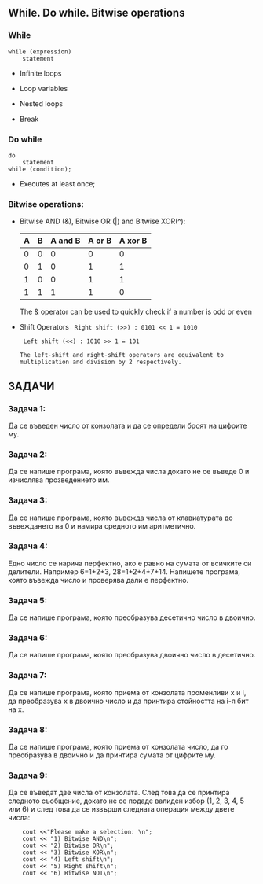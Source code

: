 ## While. Do while. Bitwise operations

### While
    while (expression)
        statement

- Infinite loops

- Loop variables

- Nested loops

- Break


### Do while

    do
        statement
    while (condition);

- Еxecutes at least once;

### Bitwise operations:


- Bitwise AND (&), Bitwise OR (|) and Bitwise XOR(^):

    | A |B  |A and B |A or B | A xor B
    |--|--|--| --| --|
    | 0 | 0 | 0 | 0 | 0 |
    | 0 | 1 | 0 | 1 | 1 |
    | 1 | 0 | 0 | 1 | 1 |
    | 1 | 1 | 1 | 1 | 0 |

    The & operator can be used to quickly check if a number is odd or even

- Shift Operators
   ` Right shift (>>) : 0101 << 1 = 1010`  

   ` Left shift (<<) : 1010 >> 1 = 101`

   `The left-shift and right-shift operators are equivalent to multiplication and division by 2 respectively.`



## ЗАДАЧИ

### Задача 1:
Да се въведен число от конзолата и да се определи броят на цифрите му.

### Задача 2:
Да се напише програма, която въвежда числа докато не се въведе 0 и изчислява прозведението им.

### Задача 3:
Да се напише програма, която въвежда числа от клавиатурата до въвеждането на 0 и намира средното им аритметично.

### Задача 4:
Eдно число се нарича перфектно, ако е равно на сумата от всичките си делители. Например 6=1+2+3, 28=1+2+4+7+14. Напишете програма, която въвежда число и проверява дали е перфектно.

### Задача 5:
Да се напише програма, която преобразува десетично число в двоично.

### Задача 6:
Да се напише програма, която преобразува двоично число в десетично.

### Задача 7:
Да се напише програма, която приема от конзолата променливи x и i, да преобразува x в двоично число и да принтира стойността на i-я бит на x.

### Задача 8:
Да се напише програма, която приема от конзолата число, да го преобразува в двоично и да принтира сумата от цифрите му.

### Задача 9:
Да се въведат две числа от конзолата. След това да се принтира следното съобщение, докато не се подаде валиден избор (1, 2, 3, 4, 5 или 6) и след това да се извърши следната операция между двете числа:
```
    cout <<"Please make a selection: \n";
    cout << "1) Bitwise AND\n";
    cout << "2) Bitwise OR\n";
    cout << "3) Bitwise XOR\n";
    cout << "4) Left shift\n";
    cout << "5) Right shift\n";
    cout << "6) Bitwise NOT\n";
```